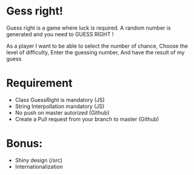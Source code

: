 # Gess right! 

Guess right is a game where luck is required. A random number is generated and you need to GUESS RIGHT !

As a player
I want to be able to select the number of chance,
Choose the level of difficulty,
Enter the guessing number,
And have the result of my guess

# Requirement

- Class GuessRight is mandatory (JS)
- String Interpollation mandatory (JS)
- No push on master autorized (Github)
- Create a Pull request from your branch to master (Github)

# Bonus:

- Shiny design (/src)
- Internationalization
